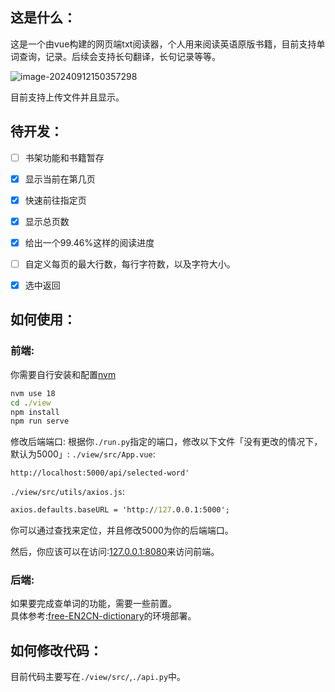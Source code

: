 ## 这是什么：

这是一个由vue构建的网页端txt阅读器，个人用来阅读英语原版书籍，目前支持单词查询，记录。后续会支持长句翻译，长句记录等等。

![image-20240912150357298](C:\Users\Zhouyuan\AppData\Roaming\Typora\typora-user-images\image-20240912150357298.png)

目前支持上传文件并且显示。



## 待开发：

* [ ] 书架功能和书籍暂存
* [x] 显示当前在第几页
* [x] 快速前往指定页
* [x] 显示总页数
* [x] 给出一个99.46%这样的阅读进度
* [ ] 自定义每页的最大行数，每行字符数，以及字符大小。
* [x] 选中返回



## 如何使用：

### 前端: 

你需要自行安装和配置[nvm](https://github.com/nvm-sh/nvm)

```cmd
nvm use 18
cd ./view
npm install 
npm run serve
```
修改后端端口: 根据你`./run.py`指定的端口，修改以下文件「没有更改的情况下，默认为5000」:
`./view/src/App.vue`:
```vue
http://localhost:5000/api/selected-word'
```
`./view/src/utils/axios.js`:
```cmd
axios.defaults.baseURL = 'http://127.0.0.1:5000';
```
你可以通过查找来定位，并且修改5000为你的后端端口。


然后，你应该可以在访问:[127.0.0.1:8080](127.0.0.1:8080)来访问前端。

### 后端:

如果要完成查单词的功能，需要一些前置。  
具体参考:[free-EN2CN-dictionary](https://github.com/MrXnneHang/free-EN2CN-dictionary)的环境部署。  


## 如何修改代码：

目前代码主要写在`./view/src/`,`./api.py`中。